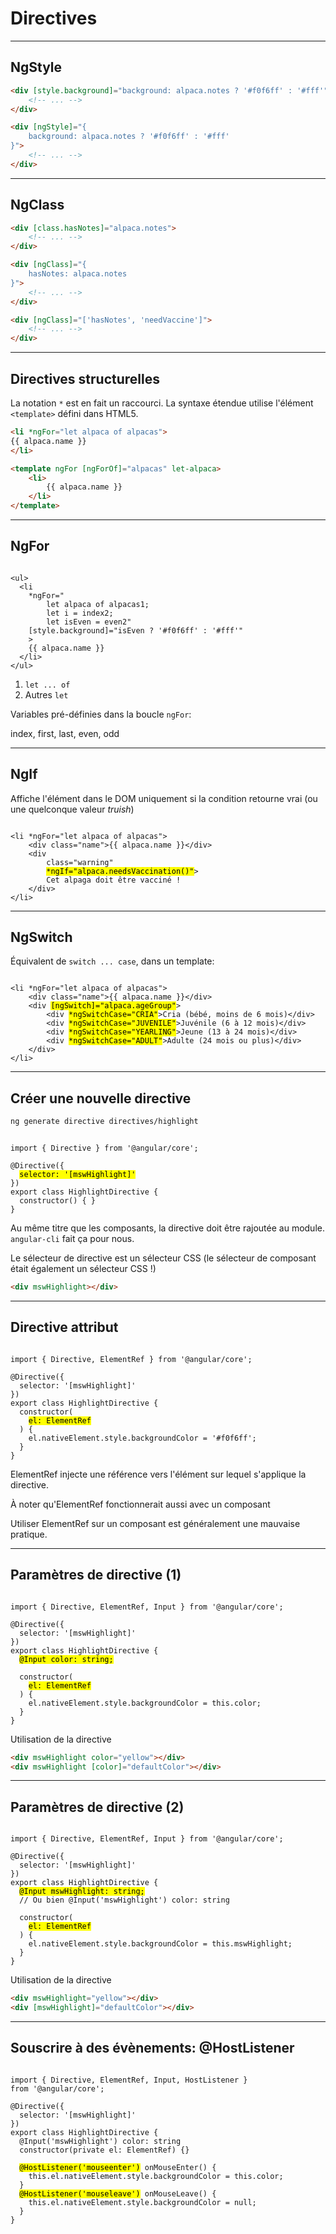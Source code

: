 # Directives

---

## NgStyle

```html
<div [style.background]="background: alpaca.notes ? '#f0f6ff' : '#fff'">
    <!-- ... -->
</div>
```

```html
<div [ngStyle]="{
    background: alpaca.notes ? '#f0f6ff' : '#fff'
}">
    <!-- ... -->
</div>
```

---

## NgClass

```html
<div [class.hasNotes]="alpaca.notes">
    <!-- ... -->
</div>
```

```html
<div [ngClass]="{
    hasNotes: alpaca.notes
}">
    <!-- ... -->
</div>
```

```html
<div [ngClass]="['hasNotes', 'needVaccine']">
    <!-- ... -->
</div>
```

---

## Directives structurelles

La notation `*` est en fait un raccourci. La syntaxe étendue utilise l'élément `<template>`
défini dans HTML5.

```html
<li *ngFor="let alpaca of alpacas">
{{ alpaca.name }}
</li>
```

```html
<template ngFor [ngForOf]="alpacas" let-alpaca>
    <li>
        {{ alpaca.name }}
    </li>
</template>
```

---

## NgFor

<pre><code class="html" data-trim data-noescape>
&lt;ul>
  &lt;li
    *ngFor="
        let alpaca of alpacas<span class="callback">1</span>;
        let i = index<span class="callback">2</span>;
        let isEven = even<span class="callback">2</span>"
    [style.background]="isEven ? '#f0f6ff' : '#fff'"
    >
    {{ alpaca.name }}
  &lt;/li>
&lt;/ul>
</code></pre>

1. `let ... of`
2. Autres `let`

Variables pré-définies dans la boucle `ngFor`:

index, first, last, even, odd

---

## NgIf

Affiche l'élément dans le DOM uniquement si la condition retourne vrai (ou une quelconque valeur <i>truish</i>)

<pre><code class="html" data-trim data-noescape>
&lt;li *ngFor="let alpaca of alpacas">
    &lt;div class="name">{{ alpaca.name }}&lt;/div>
    &lt;div
        class="warning"
        <mark>*ngIf="alpaca.needsVaccination()"</mark>>
        Cet alpaga doit être vacciné !
    &lt;/div>
&lt;/li>
</code></pre>

---

## NgSwitch

Équivalent de `switch ... case`, dans un template:

<pre><code class="html" data-trim data-noescape>
&lt;li *ngFor="let alpaca of alpacas">
    &lt;div class="name">{{ alpaca.name }}&lt;/div>
    &lt;div <mark>[ngSwitch]="alpaca.ageGroup"</mark>>
        &lt;div <mark>*ngSwitchCase="CRIA"</mark>>Cria (bébé, moins de 6 mois)&lt;/div>
        &lt;div <mark>*ngSwitchCase="JUVENILE"</mark>>Juvénile (6 à 12 mois)&lt;/div>
        &lt;div <mark>*ngSwitchCase="YEARLING"</mark>>Jeune (13 à 24 mois)&lt;/div>
        &lt;div <mark>*ngSwitchCase="ADULT"</mark>>Adulte (24 mois ou plus)&lt;/div>
    &lt;/div>
&lt;/li>
</code></pre>

---

## Créer une nouvelle directive

```bash
ng generate directive directives/highlight
```

<pre><code class="typescript" data-trim data-noescape>
import { Directive } from '@angular/core';

@Directive({
  <mark>selector: '[mswHighlight]'</mark>
})
export class HighlightDirective {
  constructor() { }
}
</code></pre>

<i class="fa fa-warning warning"></i> Au même titre que les composants, la directive doit être
rajoutée au module. `angular-cli` fait ça pour nous.

Le sélecteur de directive est un sélecteur CSS (le sélecteur de composant était également un
sélecteur CSS !)

```html
<div mswHighlight></div>
```

---

## Directive attribut

<pre><code class="typescript" data-trim data-noescape>
import { Directive, ElementRef } from '@angular/core';

@Directive({
  selector: '[mswHighlight]'
})
export class HighlightDirective {
  constructor(
    <mark>el: ElementRef</mark>
  ) {
    el.nativeElement.style.backgroundColor = '#f0f6ff';
  }
}
</code></pre>

ElementRef injecte une référence vers l'élément sur lequel s'applique la directive.

À noter qu'ElementRef fonctionnerait aussi avec un composant

<i class="fa fa-warning warning"></i> Utiliser ElementRef sur un composant est généralement une
mauvaise pratique.

---

## Paramètres de directive (1)

<pre><code class="typescript" data-trim data-noescape>
import { Directive, ElementRef, Input } from '@angular/core';

@Directive({
  selector: '[mswHighlight]'
})
export class HighlightDirective {
  <mark>@Input color: string;</mark>

  constructor(
    <mark>el: ElementRef</mark>
  ) {
    el.nativeElement.style.backgroundColor = this.color;
  }
}
</code></pre>

Utilisation de la directive

```html
<div mswHighlight color="yellow"></div>
<div mswHighlight [color]="defaultColor"></div>
```

---

## Paramètres de directive (2)

<pre><code class="typescript" data-trim data-noescape>
import { Directive, ElementRef, Input } from '@angular/core';

@Directive({
  selector: '[mswHighlight]'
})
export class HighlightDirective {
  <mark>@Input mswHighlight: string;</mark>
  // Ou bien @Input('mswHighlight') color: string

  constructor(
    <mark>el: ElementRef</mark>
  ) {
    el.nativeElement.style.backgroundColor = this.mswHighlight;
  }
}
</code></pre>

Utilisation de la directive

```html
<div mswHighlight="yellow"></div>
<div [mswHighlight]="defaultColor"></div>
```

---

## Souscrire à des évènements: @HostListener

<pre><code class="typescript" data-trim data-noescape>
import { Directive, ElementRef, Input, HostListener }
from '@angular/core';

@Directive({
  selector: '[mswHighlight]'
})
export class HighlightDirective {
  @Input('mswHighlight') color: string
  constructor(private el: ElementRef) {}

  <mark>@HostListener('mouseenter')</mark> onMouseEnter() {
    this.el.nativeElement.style.backgroundColor = this.color;
  }
  <mark>@HostListener('mouseleave')</mark> onMouseLeave() {
    this.el.nativeElement.style.backgroundColor = null;
  }
}
</code></pre>

